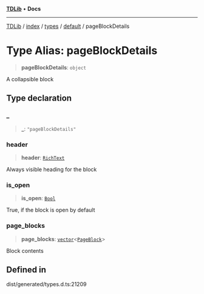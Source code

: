 [**TDLib**](../../../../../../README.md) • **Docs**

***

[TDLib](../../../../../../modules.md) / [index](../../../../../README.md) / [types](../../../README.md) / [default](../README.md) / pageBlockDetails

# Type Alias: pageBlockDetails

> **pageBlockDetails**: `object`

A collapsible block

## Type declaration

### \_

> **\_**: `"pageBlockDetails"`

### header

> **header**: [`RichText`](RichText.md)

Always visible heading for the block

### is\_open

> **is\_open**: [`Bool`](Bool.md)

True, if the block is open by default

### page\_blocks

> **page\_blocks**: [`vector`](vector.md)\<[`PageBlock`](PageBlock.md)\>

Block contents

## Defined in

dist/generated/types.d.ts:21209
